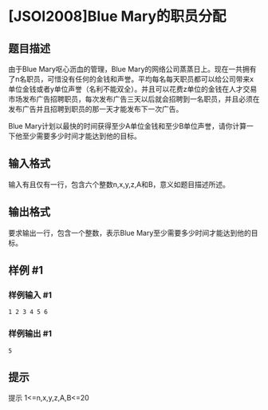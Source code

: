 # [JSOI2008]Blue Mary的职员分配

## 题目描述

由于Blue Mary呕心沥血的管理，Blue Mary的网络公司蒸蒸日上。现在一共拥有了n名职员，可惜没有任何的金钱和声誉。平均每名每天职员都可以给公司带来x单位金钱或者y单位声誉（名利不能双全）。并且可以花费z单位的金钱在人才交易市场发布广告招聘职员，每次发布广告三天以后就会招聘到一名职员，并且必须在发布广告并且招聘到职员的那一天才能发布下一次广告。 

Blue Mary计划以最快的时间获得至少A单位金钱和至少B单位声誉，请你计算一下他至少需要多少时间才能达到他的目标。

## 输入格式

输入有且仅有一行，包含六个整数n,x,y,z,A和B，意义如题目描述所述。

## 输出格式

要求输出一行，包含一个整数，表示Blue Mary至少需要多少时间才能达到他的目标。 




## 样例 #1

### 样例输入 #1
```
1 2 3 4 5 6
```

### 样例输出 #1

```
5
```

## 提示

提示
1<=n,x,y,z,A,B<=20 
